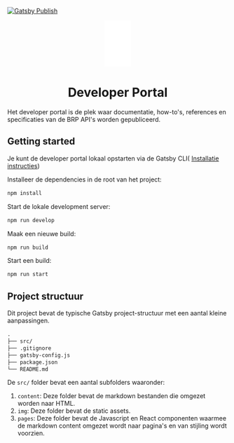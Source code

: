 [![Gatsby Publish](https://github.com/BRP-API/devportal/actions/workflows/publish.yml/badge.svg?branch=main)](https://github.com/BRP-API/devportal/actions/workflows/publish.yml)

<p align="center">
  <a href="https://brp-api.github.io/devportal">
    <img alt="Devportal" src="https://raw.githubusercontent.com/BRP-API/devportal/refs/heads/main/src/img/logo.svg" width="60" />
  </a>
</p>
<h1 align="center">
  Developer Portal
</h1>

Het developer portal is de plek waar documentatie, how-to's, references en specificaties van de BRP API's worden gepubliceerd.

## Getting started
Je kunt de developer portal lokaal opstarten via de Gatsby CLI(
[Installatie instructies](
https://www.gatsbyjs.com/docs/tutorial/getting-started/part-0/#gatsby-cli))


Installeer de dependencies in de root van het project:
```bash
npm install
```

Start de lokale development server:
```bash
npm run develop
```

Maak een nieuwe build:
```bash
npm run build
```

Start een build:
```bash
npm run start
```

## Project structuur

Dit project bevat de typische Gatsby project-structuur met een aantal kleine aanpassingen.

```
.
├── src/
├── .gitignore
├── gatsby-config.js
├── package.json
└── README.md
```

De `src/` folder bevat een aantal subfolders waaronder:
  1. `content`: Deze folder bevat de markdown bestanden die omgezet worden naar HTML.
  2. `img`: Deze folder bevat de static assets.
  3. `pages`: Deze folder bevat de Javascript en React componenten waarmee de markdown content omgezet wordt naar pagina's en van stijling wordt voorzien.